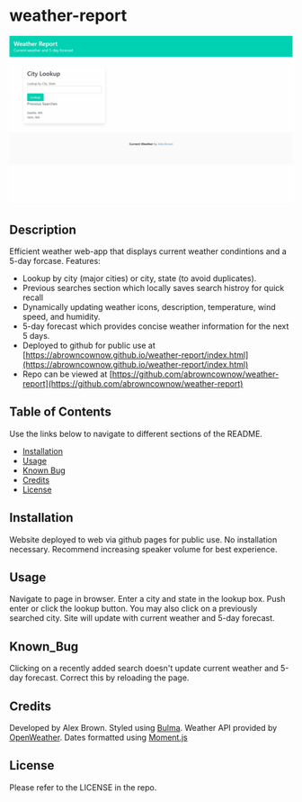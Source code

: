 # weather-report

![Weather Report](./assets/images/Weather_demo.gif)

## Description

Efficient weather web-app that displays current weather condintions and a 5-day forcase. Features:

-   Lookup by city (major cities) or city, state (to avoid duplicates).
-   Previous searches section which locally saves search histroy for quick recall
-   Dynamically updating weather icons, description, temperature, wind speed, and humidity.
-   5-day forecast which provides concise weather information for the next 5 days.
-   Deployed to github for public use at [https://abrowncownow.github.io/weather-report/index.html](https://abrowncownow.github.io/weather-report/index.html)
-   Repo can be viewed at [https://github.com/abrowncownow/weather-report](https://github.com/abrowncownow/weather-report)

## Table of Contents

Use the links below to navigate to different sections of the README.

-   [Installation](#installation)
-   [Usage](#usage)
-   [Known Bug](#known_bug)
-   [Credits](#credits)
-   [License](#license)

## Installation

Website deployed to web via github pages for public use. No installation necessary. Recommend increasing speaker volume for best experience.

## Usage

Navigate to page in browser. Enter a city and state in the lookup box. Push enter or click the lookup button. You may also click on a previously searched city. Site will update with current weather and 5-day forecast.

## Known_Bug

Clicking on a recently added search doesn't update current weather and 5-day forecast. Correct this by reloading the page.

## Credits

Developed by Alex Brown. Styled using [Bulma](bulma.io). Weather API provided by [OpenWeather](https://openweathermap.org/). Dates formatted using [Moment.js](https://momentjs.com/)

## License

Please refer to the LICENSE in the repo.